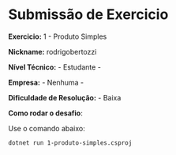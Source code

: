 # Submissão de Exercicio

**Exercicio:** 1 - Produto Simples

**Nickname:** rodrigobertozzi

**Nível Técnico:** - Estudante -

**Empresa:** - Nenhuma -

**Dificuldade de Resolução:** - Baixa

**Como rodar o desafio**: 

Use o comando abaixo: 
```bash
dotnet run 1-produto-simples.csproj
```